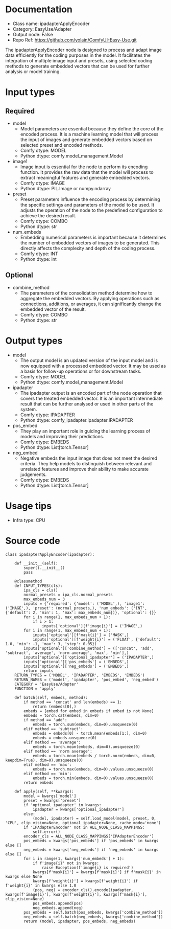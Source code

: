 # Documentation
- Class name: ipadapterApplyEncoder
- Category: EasyUse/Adapter
- Output node: False
- Repo Ref: https://github.com/yolain/ComfyUI-Easy-Use.git

The ipadapterApplyEncoder node is designed to process and adapt image data efficiently for the coding purposes in the model. It facilitates the integration of multiple image input and presets, using selected coding methods to generate embedded vectors that can be used for further analysis or model training.

# Input types
## Required
- model
    - Model parameters are essential because they define the core of the encoded process. It is a machine learning model that will process the input of images and generate embedded vectors based on selected preset and encoded methods.
    - Comfy dtype: MODEL
    - Python dtype: comfy.model_management.Model
- image1
    - Image input is essential for the node to perform its encoding function. It provides the raw data that the model will process to extract meaningful features and generate embedded vectors.
    - Comfy dtype: IMAGE
    - Python dtype: PIL.Image or numpy.ndarray
- preset
    - Preset parameters influence the encoding process by determining the specific settings and parameters of the model to be used. It adjusts the operation of the node to the predefined configuration to achieve the desired result.
    - Comfy dtype: COMBO
    - Python dtype: str
- num_embeds
    - Embedding numerical parameters is important because it determines the number of embedded vectors of images to be generated. This directly affects the complexity and depth of the coding process.
    - Comfy dtype: INT
    - Python dtype: int
## Optional
- combine_method
    - The parameters of the consolidation method determine how to aggregate the embedded vectors. By applying operations such as connections, additions, or averages, it can significantly change the embedded vector of the result.
    - Comfy dtype: COMBO
    - Python dtype: str

# Output types
- model
    - The output model is an updated version of the input model and is now equipped with a processed embedded vector. It may be used as a basis for follow-up operations or for downstream tasks.
    - Comfy dtype: MODEL
    - Python dtype: comfy.model_management.Model
- ipadapter
    - The ipadapter output is an encoded part of the node operation that covers the treated embedded vector. It is an important intermediate result that can be further analysed or used in other parts of the system.
    - Comfy dtype: IPADAPTER
    - Python dtype: comfy_ipadapter.ipadapter.IPADAPTER
- pos_embed
    - They play an important role in guiding the learning process of models and improving their predictions.
    - Comfy dtype: EMBEDS
    - Python dtype: List[torch.Tensor]
- neg_embed
    - Negative embeds the input image that does not meet the desired criteria. They help models to distinguish between relevant and unrelated features and improve their ability to make accurate judgements.
    - Comfy dtype: EMBEDS
    - Python dtype: List[torch.Tensor]

# Usage tips
- Infra type: CPU

# Source code
```
class ipadapterApplyEncoder(ipadapter):

    def __init__(self):
        super().__init__()
        pass

    @classmethod
    def INPUT_TYPES(cls):
        ipa_cls = cls()
        normal_presets = ipa_cls.normal_presets
        max_embeds_num = 3
        inputs = {'required': {'model': ('MODEL',), 'image1': ('IMAGE',), 'preset': (normal_presets,), 'num_embeds': ('INT', {'default': 2, 'min': 1, 'max': max_embeds_num})}, 'optional': {}}
        for i in range(1, max_embeds_num + 1):
            if i > 1:
                inputs['optional'][f'image{i}'] = ('IMAGE',)
        for i in range(1, max_embeds_num + 1):
            inputs['optional'][f'mask{i}'] = ('MASK',)
            inputs['optional'][f'weight{i}'] = ('FLOAT', {'default': 1.0, 'min': -1, 'max': 3, 'step': 0.05})
        inputs['optional']['combine_method'] = (['concat', 'add', 'subtract', 'average', 'norm average', 'max', 'min'],)
        inputs['optional']['optional_ipadapter'] = ('IPADAPTER',)
        inputs['optional']['pos_embeds'] = ('EMBEDS',)
        inputs['optional']['neg_embeds'] = ('EMBEDS',)
        return inputs
    RETURN_TYPES = ('MODEL', 'IPADAPTER', 'EMBEDS', 'EMBEDS')
    RETURN_NAMES = ('model', 'ipadapter', 'pos_embed', 'neg_embed')
    CATEGORY = 'EasyUse/Adapter'
    FUNCTION = 'apply'

    def batch(self, embeds, method):
        if method == 'concat' and len(embeds) == 1:
            return (embeds[0],)
        embeds = [embed for embed in embeds if embed is not None]
        embeds = torch.cat(embeds, dim=0)
        if method == 'add':
            embeds = torch.sum(embeds, dim=0).unsqueeze(0)
        elif method == 'subtract':
            embeds = embeds[0] - torch.mean(embeds[1:], dim=0)
            embeds = embeds.unsqueeze(0)
        elif method == 'average':
            embeds = torch.mean(embeds, dim=0).unsqueeze(0)
        elif method == 'norm average':
            embeds = torch.mean(embeds / torch.norm(embeds, dim=0, keepdim=True), dim=0).unsqueeze(0)
        elif method == 'max':
            embeds = torch.max(embeds, dim=0).values.unsqueeze(0)
        elif method == 'min':
            embeds = torch.min(embeds, dim=0).values.unsqueeze(0)
        return embeds

    def apply(self, **kwargs):
        model = kwargs['model']
        preset = kwargs['preset']
        if 'optional_ipadapter' in kwargs:
            ipadapter = kwargs['optional_ipadapter']
        else:
            (model, ipadapter) = self.load_model(model, preset, 0, 'CPU', clip_vision=None, optional_ipadapter=None, cache_mode='none')
        if 'IPAdapterEncoder' not in ALL_NODE_CLASS_MAPPINGS:
            self.error()
        encoder_cls = ALL_NODE_CLASS_MAPPINGS['IPAdapterEncoder']
        pos_embeds = kwargs['pos_embeds'] if 'pos_embeds' in kwargs else []
        neg_embeds = kwargs['neg_embeds'] if 'neg_embeds' in kwargs else []
        for i in range(1, kwargs['num_embeds'] + 1):
            if f'image{i}' not in kwargs:
                raise Exception(f'image{i} is required')
            kwargs[f'mask{i}'] = kwargs[f'mask{i}'] if f'mask{i}' in kwargs else None
            kwargs[f'weight{i}'] = kwargs[f'weight{i}'] if f'weight{i}' in kwargs else 1.0
            (pos, neg) = encoder_cls().encode(ipadapter, kwargs[f'image{i}'], kwargs[f'weight{i}'], kwargs[f'mask{i}'], clip_vision=None)
            pos_embeds.append(pos)
            neg_embeds.append(neg)
        pos_embeds = self.batch(pos_embeds, kwargs['combine_method'])
        neg_embeds = self.batch(neg_embeds, kwargs['combine_method'])
        return (model, ipadapter, pos_embeds, neg_embeds)
```